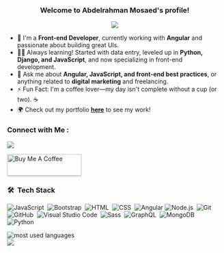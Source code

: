 

<h3 align="center">
  Welcome to Abdelrahman  Mosaed's profile!
</h3>

<!-- Typing SVG by DenverCoder1 - https://github.com/DenverCoder1/readme-typing-svg -->
<p align="center">
  <a href="https://github.com/DenverCoder1/readme-typing-svg"><img src="https://readme-typing-svg.herokuapp.com/?lines=Front-end%20web%20developer;Always%20Ready%20to%20Learn!&font=Fira%20Code&center=true&width=440&height=45&color=fd6f00&vCenter=true&size=22"></a>
</p> 


- 🏢 I'm a **Front-end Developer**, currently working with **Angular** and passionate about building great UIs.  
- 👨‍💻 Always learning! Started with data entry, leveled up in **Python, Django, and JavaScript**, and now specializing in front-end development.  
- 💬 Ask me about **Angular, JavaScript, and front-end best practices**, or anything related to **digital marketing** and freelancing.  
- ⚡ Fun Fact: I'm a coffee lover—my day isn't complete without a cup (or two). ☕  
- 🌍 Check out my portfolio **[here](https://abdelrahman689.github.io/personalweb/)** to see my work!  


### Connect with Me :

<a href="https://www.linkedin.com/in/abdelrahman-mosaed/" target="_blank"><img src="https://img.shields.io/badge/-Abdelrahman%20Mosaed-0077B5?style=for-the-badge&logo=Linkedin&logoColor=fd6f00"/></a>

<a href="https://buymeacoffee.com/abdomosaedn" target="_blank"><img src="https://cdn.buymeacoffee.com/buttons/v2/lato-orange.png" alt="Buy Me A Coffee" style="height: 50px !important;width: 174px !important;box-shadow: 0px 3px 2px 0px rgba(190, 190, 190, 0.5) !important;-webkit-box-shadow: 0px 3px 2px 0px rgba(190, 190, 190, 0.5) !important;" ></a>

### 🛠 &nbsp;Tech Stack
![JavaScript](https://img.shields.io/badge/-JavaScript-05122A?style=flat&logo=javascript)&nbsp;
![Bootstrap](https://img.shields.io/badge/-Bootstrap-05122A?style=flat&logo=bootstrap&logoColor=563D7C)&nbsp;
![HTML](https://img.shields.io/badge/-HTML-05122A?style=flat&logo=HTML5)&nbsp;
![CSS](https://img.shields.io/badge/-CSS-05122A?style=flat&logo=CSS3&logoColor=1572B6)&nbsp;
![Angular](https://img.shields.io/badge/-React-05122A?style=flat&logo=react)
![Node.js](https://img.shields.io/badge/-Node.js-05122A?style=flat&logo=node.js&logoColor=339933)&nbsp;
![Git](https://img.shields.io/badge/-Git-05122A?style=flat&logo=git)&nbsp;
![GitHub](https://img.shields.io/badge/-GitHub-05122A?style=flat&logo=github)&nbsp;
![Visual Studio Code](https://img.shields.io/badge/-Visual%20Studio%20Code-05122A?style=flat&logo=visual-studio-code&logoColor=007ACC)&nbsp;
![Sass](https://img.shields.io/badge/-Sass-05122A?style=flat&logo=sass)&nbsp;
![GraphQL](https://img.shields.io/badge/-GraphQL-05122A?style=flat&logo=GraphQL)&nbsp;
![MongoDB](https://img.shields.io/badge/-MongoDB-05122A?style=flat&logo=MongoDB)&nbsp;
![Python](https://img.shields.io/badge/-Python%20-05122A?style=flat&logo=python)&nbsp;




<img align="left" src="https://github-readme-stats.vercel.app/api/top-langs?username=yousefdergham&show_icons=true&locale=en&layout=compact&theme=radical" alt="most used languages" />
<br>
<a href="https://komarev.com/ghpvc/?username=yousefdergham&style=for-the-badge">
    <img src="https://komarev.com/ghpvc/?username=yousefdergham&style=for-the-badge">
</a>
